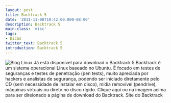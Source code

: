 ```yaml
---
layout: post
title: Backtrack 5
date: '2011-11-08T10:42:00.000-08:00'
description: Backtrack 5
main-class: 'misc'
tags:
- Dicas
twitter_text: Backtrack 5
introduction: Backtrack 5
---
```

![Blog Linux](http://www.backtrack-linux.org/wp-content/gallery/bt5-wallpapers/Backtrack_5.jpg "Blog Linux")
 Já está disponível para download o Backtrack 5.Backtrack é um sistema operacional Linux baseado no Ubuntu. É focado em testes de seguranças e testes de penetração (pen tests), muito apreciada por hackers e analistas de segurança, podendo ser iniciado diretamente pelo CD (sem necessidade de instalar em disco), mídia removível (pendrive), máquinas virtuais ou direto no disco rígido.
Clique aqui ou na imagem acima para ser direionado a página de download do Backtrack.
Site do Backtrack

